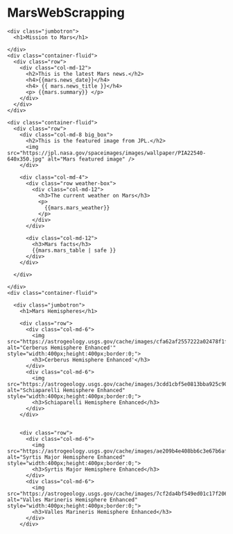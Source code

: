 # MarsWebScrapping
<!DOCTYPE html>
<html lang="en">
<head>
    <meta charset="UTF-8">
    <meta name="viewport" content="width=device-width, initial-scale=1.0">
    <meta http-equiv="X-UA-Compatible" content="ie=edge">
    <title>Mission To Mars</title>
    <link rel="stylesheet" href="https://maxcdn.bootstrapcdn.com/bootstrap/3.3.7/css/bootstrap.min.css" integrity="sha384-BVYiiSIFeK1dGmJRAkycuHAHRg32OmUcww7on3RYdg4Va+PmSTsz/K68vbdEjh4u"
      crossorigin="anonymous">
    <link rel="stylesheet" href="static/style.css">

</head>
<body>
   

  <div class="container">

    <div class="jumbotron">
      <h1>Mission to Mars</h1>

    </div>
    <div class="container-fluid">
      <div class="row">
        <div class="col-md-12">
          <h2>This is the latest Mars news.</h2>
          <h4>{{mars.news_date}}</h4>
          <h4> {{ mars.news_title }}</h4>
          <p> {{mars.summary}} </p>
        </div>
      </div>
    </div>

    <div class="container-fluid">
      <div class="row">
        <div class="col-md-8 big_box">
          <h2>This is the featured image from JPL.</h2>
          <img src="https://jpl.nasa.gov/spaceimages/images/wallpaper/PIA22540-640x350.jpg" alt="Mars featured image" />
        </div>

        <div class="col-md-4">
          <div class="row weather-box">
            <div class="col-md-12">
              <h3>The current weather on Mars</h3>
              <p>
                {{mars.mars_weather}}
              </p>
            </div>
          </div>

          <div class="col-md-12">
            <h3>Mars facts</h3>
            {{mars.mars_table | safe }}
          </div>
        </div>

      </div>

    </div>
    <div class="container-fluid">

      <div class="jumbotron">
        <h1>Mars Hemispheres</h1>

        <div class="row">
          <div class="col-md-6">
            <img src="https://astrogeology.usgs.gov/cache/images/cfa62af2557222a02478f1fcd781d445_cerberus_enhanced.tif_full.jpg" alt="Cerberus Hemisphere Enhanced'" style="width:400px;height:400px;border:0;">
            <h3>Cerberus Hemisphere Enhanced'</h3>
          </div>
          <div class="col-md-6">
            <img src="https://astrogeology.usgs.gov/cache/images/3cdd1cbf5e0813bba925c9030d13b62e_schiaparelli_enhanced.tif_full.jpg" alt="Schiaparelli Hemisphere Enhanced" style="width:400px;height:400px;border:0;">
            <h3>Schiaparelli Hemisphere Enhanced</h3>
          </div>
        </div>


        <div class="row">
          <div class="col-md-6">
            <img src="https://astrogeology.usgs.gov/cache/images/ae209b4e408bb6c3e67b6af38168cf28_syrtis_major_enhanced.tif_full.jpg" alt="Syrtis Major Hemisphere Enhanced" style="width:400px;height:400px;border:0;">
            <h3>Syrtis Major Hemisphere Enhanced</h3>
          </div>
          <div class="col-md-6">
            <img src="https://astrogeology.usgs.gov/cache/images/7cf2da4bf549ed01c17f206327be4db7_valles_marineris_enhanced.tif_full.jpg" alt="Valles Marineris Hemisphere Enhanced" style="width:400px;height:400px;border:0;">
            <h3>Valles Marineris Hemisphere Enhanced</h3>
          </div>
        </div>
